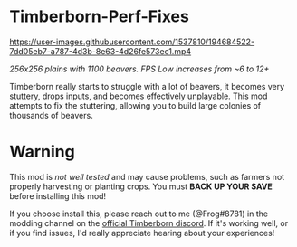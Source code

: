 # Timberborn-Perf-Fixes

https://user-images.githubusercontent.com/1537810/194684522-7dd05eb7-a787-4d3b-8e63-4d26fe573ec1.mp4

*256x256 plains with 1100 beavers. FPS Low increases from ~6 to 12+*

Timberborn really starts to struggle with a lot of beavers, it becomes very stuttery, drops inputs, and becomes effectively unplayable.
This mod attempts to fix the stuttering, allowing you to build large colonies of thousands of beavers.

# Warning
This mod is *not well tested* and may cause problems, such as farmers not properly harvesting or planting crops. You must **BACK UP YOUR SAVE** before installing this mod!

If you choose install this, please reach out to me (@Frog#8781) in the modding channel on the [official Timberborn discord](https://discord.com/invite/timberborn). If it's working well, or if you find issues, I'd really appreciate hearing about your experiences!
